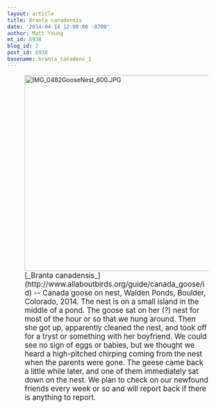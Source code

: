 ```yaml
---
layout: article
title: Branta canadensis
date: '2014-04-14 12:00:00 -0700'
author: Matt Young
mt_id: 6938
blog_id: 2
post_id: 6938
basename: branta_canadens_1
---
```

<figure>
<img src="{{ site.baseurl }}/uploads/2014/IMG_0482GooseNest_600.JPG" alt="IMG_0482GooseNest_600.JPG" width="600" height="450" />
<figcaption markdown="span">
<big>[_Branta canadensis_](http://www.allaboutbirds.org/guide/canada_goose/id) -- Canada goose on nest, Walden Ponds, Boulder, Colorado, 2014. The nest is on a small island in the middle of a pond. The goose sat on her (?) nest for most of the hour or so that we hung around. Then she got up, apparently cleaned the nest, and took off for a tryst or something with her boyfriend. We could see no sign of eggs or babies, but we thought we heard a high-pitched chirping coming from the nest when the parents were gone. The geese came back a little while later, and one of them immediately sat down on the nest. We plan to check on our newfound friends every week or so and will report back if there is anything to report.</big>

</figcaption>
</figure>
